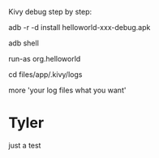 Kivy debug step by step:

adb -r -d install helloworld-xxx-debug.apk

adb shell

run-as org.helloworld

cd files/app/.kivy/logs

more 'your log files what you want'


Tyler
=====

just a test
